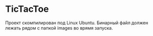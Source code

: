 # TicTacToe
Проект скомпилирован под Linux Ubuntu.
Бинарный файл должен лежать рядом с папкой images во врямя запуска.
